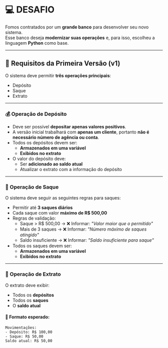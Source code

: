 # 💻 DESAFIO

Fomos contratados por um **grande banco** para desenvolver seu novo sistema.  
Esse banco deseja **modernizar suas operações** e, para isso, escolheu a linguagem **Python** como base.

---

## 📌 Requisitos da Primeira Versão (v1)

O sistema deve permitir **três operações principais**:

- Depósito
- Saque
- Extrato

---

### 💰 Operação de Depósito

- Deve ser possível **depositar apenas valores positivos**.
- A versão inicial trabalhará com **apenas um cliente**, portanto **não é necessário número de agência ou conta**.
- Todos os depósitos devem ser:
  - **Armazenados em uma variável**
  - **Exibidos no extrato**
- O valor do depósito deve:
  - Ser **adicionado ao saldo atual**
  - Atualizar o extrato com a informação do depósito

---

### 🏧 Operação de Saque

O sistema deve seguir as seguintes regras para saques:

- Permitir até **3 saques diários**
- Cada saque com valor **máximo de R$ 500,00**
- Regras de validação:
  - Saque > R$ 500,00 → ❌ Informar: *"Valor maior que o permitido"*
  - Mais de 3 saques → ❌ Informar: *"Número máximo de saques atingido"*
  - Saldo insuficiente → ❌ Informar: *"Saldo insuficiente para saque"*
- Todos os saques devem ser:
  - **Armazenados em uma variável**
  - **Exibidos no extrato**

---

### 📄 Operação de Extrato

O extrato deve exibir:

- Todos os **depósitos**
- Todos os **saques**
- O **saldo atual**

#### 🧾 Formato esperado:

```text
Movimentações:
- Depósito: R$ 100,00
- Saque: R$ 50,00
Saldo atual: R$ 50,00
